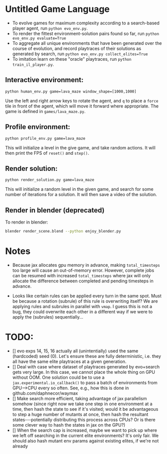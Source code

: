 # Untitled Game Language

- To evolve games for maximum complexity according to a search-based player agent, run `python evo_env.py`.
- To render the fittest environment-solution pairs found so far, run `python evo_env.py evaluate=True`
- To aggregate all unique environments that have been generated over the course of evolution, and record playtraces of their solutions as generated by search, run `python evo_env.py collect_elites=True`
- To imitation learn on these "oracle" playtraces, run `python train_il_player.py`.

## Interactive environment:
```
python human_env.py game=lava_maze window_shape=[1000,1000]
```
Use the left and right arrow keys to rotate the agent, and `q` to place a `force` tile in front of the agent, which will
move it forward where appropriate. The game is defined in `games/lava_maze.py`.

## Profile environment:
```
python profile_env.py game=lava_maze
```
This will initialize a level in the give game, and take random actions. It will then print the FPS of `reset()` and `step()`.

## Render solution:
```
python render_solution.py game=lava_maze
```
This will initialize a random level in the given game, and search for some number of iterations for a solution. It will
then save a video of the solution.

## Render in blender (deprecated)
To render in blender:
```bash
blender render_scene.blend --python enjoy_blender.py
```

# Notes

- Because jax allocates gpu memory in advance, making `total_timesteps` too large will cause an out-of-memory error. However, complete jobs can be resumed with increased `total_timesteps` where jax will only allocate the difference between completed and pending timesteps in advance.

- Looks like certain rules can be applied every turn in the same spot. Must be because a rotation (subrule) of this rule is overwriting itself? We are applying rules and subrules in parallel with `vmap`. I guess this is not a bug, they could overwrite each other in a different way if we were to apply the (subrules) sequentially...

# TODO:

- [] evo exps 14, 15, 16 actually all (unintentially) used the same (hardcoded) seed (0). Let's ensure these are fully deterministic, i.e. they all have the same elite playtraces at a given generation.
- [] Deal with case where dataset of playtraces generated by evo+search gets very large. In this case, we cannot place the whole thing on GPU without OOM. One solution could be to use a `jax.experimental.io_callback()` to pass a batch of environments from GPU-->CPU every so often. See, e.g., how this is done in github.com/daphnecor/waymax
- [] Make search more efficient, taking advantage of jax parallelism somehow (since right now we take one step in one environment at a time, then hash the state to see if it's visited; would it be advantageous to step a huge number of mutants at once, then hash the resultant states---potentially distributing this process across CPUs? Or is there some clever way to hash the states in jax on the GPU?)
- [] When the search cap is increased, maybe we want to pick up where we left off searching in the current elite environments? It's only fair. We should also hash mutant env params against existing elites, if we're not already